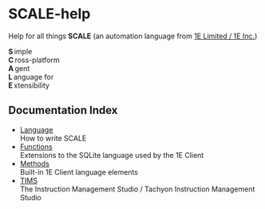 # SCALE-help
Help for all things **SCALE** (an automation language from [1E Limited / 1E Inc.](https://www.1e.com))

**S**&#8239;imple<br>
**C**&#8239;ross-platform<br>
**A**&#8239;gent<br>
**L**&#8239;anguage for<br>
**E**&#8239;xtensibility<br>

## Documentation Index

- [Language](./Language/README_Language.md)  
How to write SCALE
- [Functions](./Functions/README_Functions.md)  
Extensions to the SQLite language used by the 1E Client
- [Methods](./Methods/README_Methods.md)  
Built-in 1E Client language elements
- [TIMS](./TIMS/README_TIMS.md)  
The Instruction Management Studio / Tachyon Instruction Management Studio
